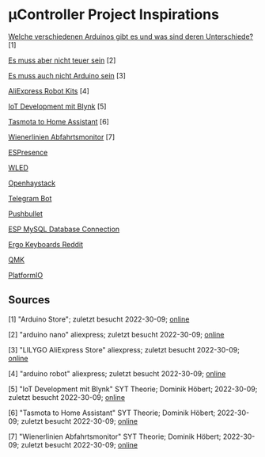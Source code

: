 # µController Project Inspirations

[Welche verschiedenen Arduinos gibt es und was sind deren Unterschiede?](https://store.arduino.cc/) [1]

[Es muss aber nicht teuer sein](https://de.aliexpress.com/wholesale?catId=0&initiative_id=SB_20220930001505&SearchText=arduino+nano&spm=a2g0o.productlist.1000002.0) [2]

[Es muss auch nicht Arduino sein](https://de.aliexpress.com/store/2090076?spm=a2g0o.productlist.0.0.347b4331s1G0Pe) [3]

[AliExpress Robot Kits](https://de.aliexpress.com/wholesale?catId=0&initiative_id=SB_20220930001611&SearchText=arduino+robot&spm=a2g0o.home.1000002.0) [4]

[IoT Development mit Blynk](https://elearning.tgm.ac.at/mod/page/view.php?id=29831) [5]

[Tasmota to Home Assistant](https://elearning.tgm.ac.at/mod/page/view.php?id=29832) [6]

[Wienerlinien Abfahrtsmonitor](https://elearning.tgm.ac.at/mod/page/view.php?id=29834) [7]

[ESPresence](https://espresense.com/)

[WLED](https://kno.wled.ge/)

[Openhaystack](https://github.com/seemoo-lab/openhaystack)

[Telegram Bot](https://randomnerdtutorials.com/telegram-control-esp32-esp8266-nodemcu-outputs/)

[Pushbullet](https://github.com/koenieee/PushBullet-ESP8266)

[ESP MySQL Database Connection](https://randomnerdtutorials.com/esp32-esp8266-mysql-database-php/)

[Ergo Keyboards Reddit](https://www.reddit.com/r/ErgoMechKeyboards/)

[QMK](https://qmk.fm/)

[PlatformIO](https://platformio.org/)

## Sources

[1] "Arduino Store"; zuletzt besucht 2022-30-09; [online](https://store.arduino.cc/)

[2] "arduino nano" aliexpress; zuletzt besucht 2022-30-09; [online](https://de.aliexpress.com/wholesale?catId=0&initiative_id=SB_20220930001505&SearchText=arduino+nano&spm=a2g0o.productlist.1000002.0)

[3] "LILYGO AliExpress Store" aliexpress; zuletzt besucht 2022-30-09; [online](https://de.aliexpress.com/store/2090076?spm=a2g0o.productlist.0.0.347b4331s1G0Pe)

[4] "arduino robot" aliexpress; zuletzt besucht 2022-30-09; [online](https://de.aliexpress.com/wholesale?catId=0&initiative_id=SB_20220930001611&SearchText=arduino+robot&spm=a2g0o.home.1000002.0)

[5] "IoT Development mit Blynk" SYT Theorie; Dominik Höbert; 2022-30-09; zuletzt besucht 2022-30-09; [online](https://elearning.tgm.ac.at/mod/page/view.php?id=29831)

[6] "Tasmota to Home Assistant" SYT Theorie; Dominik Höbert; 2022-30-09; zuletzt besucht 2022-30-09; [online](https://elearning.tgm.ac.at/mod/page/view.php?id=29832)

[7] "Wienerlinien Abfahrtsmonitor" SYT Theorie; Dominik Höbert; 2022-30-09; zuletzt besucht 2022-30-09; [online](https://elearning.tgm.ac.at/mod/page/view.php?id=29834)